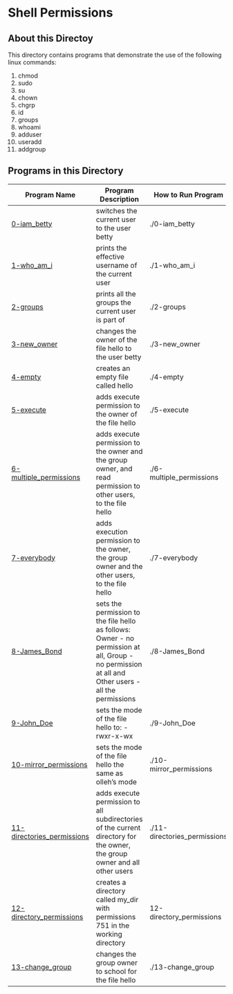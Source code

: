 # Shell Permissions

## About this Directoy

This directory contains programs that demonstrate the use of the following linux commands:

1. chmod
2. sudo
3. su
4. chown
5. chgrp
6. id
7. groups
8. whoami
9. adduser
10. useradd
11. addgroup

## Programs in this Directory

Program Name | Program Description | How to Run Program
------------ | ------------------- | ------------------
[0-iam_betty](./0-iam_betty) | switches the current user to the user betty | ./0-iam_betty
[1-who_am_i](./1-who_am_i) | prints the effective username of the current user | ./1-who_am_i
[2-groups](./2-groups) | prints all the groups the current user is part of | ./2-groups
[3-new_owner](./3-new_owner) | changes the owner of the file hello to the user betty | ./3-new_owner
[4-empty](./4-empty) | creates an empty file called hello | ./4-empty
[5-execute](./5-execute) | adds execute permission to the owner of the file hello | ./5-execute
[6-multiple_permissions](./6-multiple_permissions) | adds execute permission to the owner and the group owner, and read permission to other users, to the file hello | ./6-multiple_permissions
[7-everybody](./7-everybody) | adds execution permission to the owner, the group owner and the other users, to the file hello | ./7-everybody
[8-James_Bond](./8-James_Bond) | sets the permission to the file hello as follows: Owner - no permission at all, Group - no permission at all and Other users - all the permissions | ./8-James_Bond
[9-John_Doe](./9-John_Doe) | sets the mode of the file hello to: -rwxr-x-wx | ./9-John_Doe
[10-mirror_permissions](./10-mirror_permissions) | sets the mode of the file hello the same as olleh’s mode | ./10-mirror_permissions
[11-directories_permissions](./11-directories_permissions) | adds execute permission to all subdirectories of the current directory for the owner, the group owner and all other users | ./11-directories_permissions
[12-directory_permissions](./12-directory_permissions) | creates a directory called my_dir with permissions 751 in the working directory | 12-directory_permissions
[13-change_group](./13-change_group) | changes the group owner to school for the file hello | ./13-change_group
